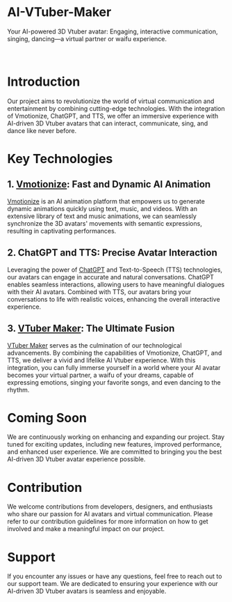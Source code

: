 # AI-VTuber-Maker
Your AI-powered 3D Vtuber avatar: Engaging, interactive communication, singing, dancing—a virtual partner or waifu experience.  

　
# Introduction
Our project aims to revolutionize the world of virtual communication and entertainment by combining cutting-edge technologies. With the integration of Vmotionize, ChatGPT, and TTS, we offer an immersive experience with AI-driven 3D Vtuber avatars that can interact, communicate, sing, and dance like never before.


# Key Technologies

## 1. [Vmotionize](https://vmotionize.com/): Fast and Dynamic AI Animation
[Vmotionize](https://vmotionize.com/) is an AI animation platform that empowers us to generate dynamic animations quickly using text, music, and videos. With an extensive library of text and music animations, we can seamlessly synchronize the 3D avatars' movements with semantic expressions, resulting in captivating performances.

## 2. ChatGPT and TTS: Precise Avatar Interaction
Leveraging the power of [ChatGPT](https://openai.com/) and Text-to-Speech (TTS) technologies, our avatars can engage in accurate and natural conversations. ChatGPT enables seamless interactions, allowing users to have meaningful dialogues with their AI avatars. Combined with TTS, our avatars bring your conversations to life with realistic voices, enhancing the overall interactive experience.

## 3. [VTuber Maker](https://live3d.io/): The Ultimate Fusion
[VTuber Maker](https://live3d.io/) serves as the culmination of our technological advancements. By combining the capabilities of Vmotionize, ChatGPT, and TTS, we deliver a vivid and lifelike AI Vtuber experience. With this integration, you can fully immerse yourself in a world where your AI avatar becomes your virtual partner, a waifu of your dreams, capable of expressing emotions, singing your favorite songs, and even dancing to the rhythm.


# Coming Soon
We are continuously working on enhancing and expanding our project. Stay tuned for exciting updates, including new features, improved performance, and enhanced user experience. We are committed to bringing you the best AI-driven 3D Vtuber avatar experience possible.


# Contribution
We welcome contributions from developers, designers, and enthusiasts who share our passion for AI avatars and virtual communication. Please refer to our contribution guidelines for more information on how to get involved and make a meaningful impact on our project.


# Support
If you encounter any issues or have any questions, feel free to reach out to our support team. We are dedicated to ensuring your experience with our AI-driven 3D Vtuber avatars is seamless and enjoyable.
